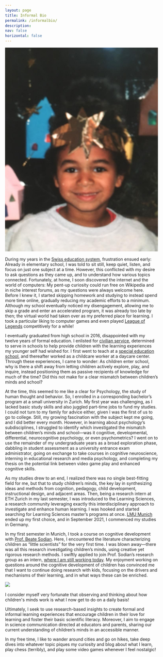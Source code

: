 ```yaml
---
layout: page
title: Informal Bio
permalink: /informalbio/
description: 
nav: false
horizontal: false
---
```

<div class="informalbio">
<img src ="/assets/img/IMG_0149.jpg">
</div>

During my years in the <a href="https://en.wikipedia.org/wiki/Education_in_Switzerland" target="_blank">Swiss education system</a>, frustration ensued early: Already in elementary school, I was told to sit still, keep quiet, listen, and focus on just one subject at a time. However, this conflicted with my desire to ask questions as they came up, and to understand how various topics connected. Fortunately, at home, I soon discovered the internet and the world of computers: My pent-up curiosity could run free on Wikipedia and in niche interest forums, as my questions were always welcome here. Before I knew it, I started skipping homework and studying to instead spend more time online, gradually reducing my academic efforts to a minimum. Although my school eventually noticed my disengagement, allowing me to skip a grade and enter an accelerated program, it was already too late by then; the virtual world had taken over as my preferred place for learning. I took a particular liking to computer games and even played <a href="https://en.wikipedia.org/wiki/League_of_Legends" target="_blank">League of Legends</a> competitively for a while!

I eventually graduated from high school in 2016, disappointed with my twelve years of formal education. I enlisted for <a href="https://en.wikipedia.org/wiki/Swiss_Civilian_Service" target="_blank">civilian service</a>, determined to serve in schools to help provide children with the learning experiences my younger self had wished for. I first went to teach at a <a href="https://www.swissinfo.ch/eng/society/special-needs-education/44979096" target="_blank">special education school</a>, and thereafter worked as a childcare worker at a daycare center. Through these experiences, I came to wonder: As children enter school, why is there a shift away from letting children actively explore, play, and inquire, instead positioning them as passive recipients of knowledge for much of the time? Did this not make for a clear mismatch between children’s minds and school?

At the time, this seemed to me like a clear for Psychology, the study of human thought and behavior. So, I enrolled in a corresponding bachelor’s program at a small university in Zurich. My first year was challenging, as I lacked basic study skills and also juggled part-time jobs to fund my studies. I could not turn to my family for advice either, given I was the first of us to go to college. Still, my growing fascination with the subject kept me going, and I did better every month. However, in learning about psychology’s subdisciplines, I struggled to identify which investigated the mismatch between children’s minds and school—was it cognitive, developmental, differential, neurocognitive psychology, or even psychometrics? I went on to use the remainder of my undergraduate years as a broad exploration phase, dabbling in student assessment as a university entrance exam administrator, going on exchange to take courses in cognitive neuroscience, interning in educational research and media psychology, and completing my thesis on the potential link between video game play and enhanced cognitive skills.

As my studies drew to an end, I realized there was no single best-fitting field for me, but that to study children’s minds, the key lay in synthesizing ideas and methods from cognition, pedagogy, child development, instructional design, and adjacent areas. Then, being a research intern at ETH Zurich in my last semester, I was introduced to the Learning Sciences, a research community leveraging exactly this interdisciplinary approach to investigate and enhance human learning. I was hooked and started searching for Learning Sciences master’s programs at once. <a href="https://www.lmu.de/en/about-lmu/index.html" target="_blank">LMU Munich</a> ended up my first choice, and in September 2021, I commenced my studies in Germany.

In my first semester in Munich, I took a course on cognitive development with <a href="https://www.mcn.uni-muenchen.de/members/former/sodian/index.html" target="_blank">Prof. Beate Sodian</a>. Here, I encountered the literature characterizing children as “little scientists” for the very first time. I was blown away—there was all this research investigating children’s minds, using creative yet rigorous research methods. I swiftly applied to join Prof. Sodian’s research group as an intern, <a href="https://www.psy.lmu.de/epp/personen/wiss_ma/adani_abutto/index.html" target="_blank">where I am still working today</a>. My enjoyment working on questions around the cognitive development of children has convinced me that I want to continue doing research with kids, focusing on the drivers and mechanisms of their learning, and in what ways these can be enriched.

<div class="informalbioright">
<img src ="/assets/img/portrait.jpeg">
</div>

I consider myself very fortunate that observing and thinking about how children's minds work is what I now get to do on a daily basis!

Ultimately, I seek to use research-based insights to create formal and informal learning experiences that encourage children in their love for learning and foster their basic scientific literacy. Moreover, I aim to engage in science communication directed at educators and parents, sharing our current understanding of children’s minds in an accessible manner.

In my free time, I like to wander around cities and go on hikes, take deep dives into whatever topic piques my curiosity and blog about what I learn, play chess (terribly), and play some video games whenever I feel nostalgic!